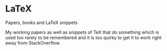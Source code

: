 # LaTeX
Papers, books and LaTeX snippets

My working papers as well as snippets of TeX that do something which is used too rarely to be remembered and it is too quirky to get it to work right away from StackOverflow.
